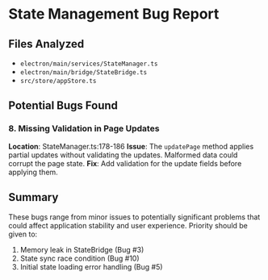 # State Management Bug Report

## Files Analyzed

- `electron/main/services/StateManager.ts`
- `electron/main/bridge/StateBridge.ts`
- `src/store/appStore.ts`

## Potential Bugs Found

### 8. Missing Validation in Page Updates

**Location**: StateManager.ts:178-186
**Issue**: The `updatePage` method applies partial updates without validating the updates. Malformed data could corrupt the page state.
**Fix**: Add validation for the update fields before applying them.

## Summary

These bugs range from minor issues to potentially significant problems that could affect application stability and user experience. Priority should be given to:

1. Memory leak in StateBridge (Bug #3)
2. State sync race condition (Bug #10)
3. Initial state loading error handling (Bug #5)
